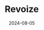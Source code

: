 ---  
layout: startup_page  
title: "Revoize"  
id: "revoize.com"  
permalink: "/revoizerevoize.com08052024/"  
website: "https://revoize.com/"  
funding_round: "Pre-Seed"  
funding_amount: "€458K"  
investors: "AIP Seed, Marcin Żukowski"  
about: "Revoize has developed Generative AI technology to enhance the quality of audio recordings, transforming noisy or degraded audio into studio-quality sound. Its web-based platform allows users to upload poor-quality recordings and receive professionally enhanced audio. This technology is particularly useful for podcasters and for improving the quality of older recordings."  
markets: "Speechtech, AI, IT Services and IT Consulting, Application Software"  
hq: "Gdansk, Poland"  
founded_year: "2023"  
linkedin: "https://www.linkedin.com/company/revoize"  
twitter: ""  
instagram: ""  
facebook: ""  
crunchbase: "https://www.crunchbase.com/organization/revoize"  
pitchbook: "https://pitchbook.com/profiles/company/656076-52"  

date_display: "05-Aug-2024"  
date: "2024-08-05"

# SEO Optimization  
meta_title: "Revoize - Pre-Seed Funding (€458K)"  
meta_description: "Revoize, Revoize has developed Generative AI technology to enhance the quality of audio recordings, transforming noisy or degraded audio into studio-quality so..."  
meta_keywords: "Revoize, Speechtech, AI, IT Services and IT Consulting, Application Software, Pre-Seed funding"  
canonical_url: "https://startup.projectstartups.com/revoizerevoize.com08052024/"  
---